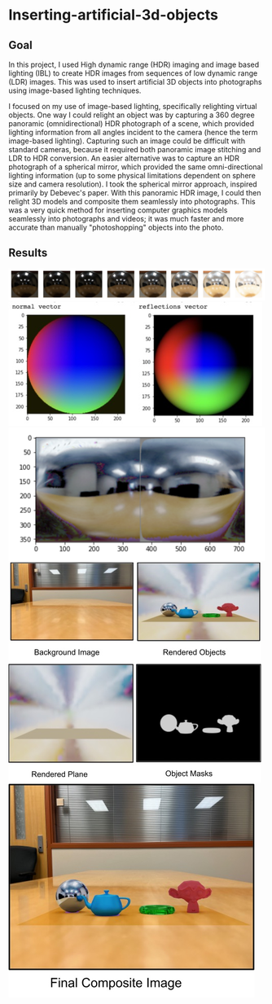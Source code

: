 # Inserting-artificial-3d-objects

## Goal
In this project, I used High dynamic range (HDR) imaging and image based lighting (IBL) to create HDR images from sequences of low dynamic range (LDR) images. This was used to insert artificial 3D objects into photographs using image-based lighting techniques. 

I focused on my use of image-based lighting, specifically relighting virtual objects. One way I could relight an object was by capturing a 360 degree panoramic (omnidirectional) HDR photograph of a scene, which provided lighting information from all angles incident to the camera (hence the term image-based lighting). Capturing such an image could be difficult with standard cameras, because it required both panoramic image stitching and LDR to HDR conversion. An easier alternative was to capture an HDR photograph of a spherical mirror, which provided the same omni-directional lighting information (up to some physical limitations dependent on sphere size and camera resolution). I took the spherical mirror approach, inspired primarily by Debevec's paper. With this panoramic HDR image, I could then relight 3D models and composite them seamlessly into photographs. This was a very quick method for inserting computer graphics models seamlessly into photographs and videos; it was much faster and more accurate than manually "photoshopping" objects into the photo.

## Results
![im1](LDR-images.png)
![im2](normal-reflectance-vectors.jpeg)
![im3](reflectance-output.png)
![im4](image-process.jpeg)
![im4](result.jpeg)
